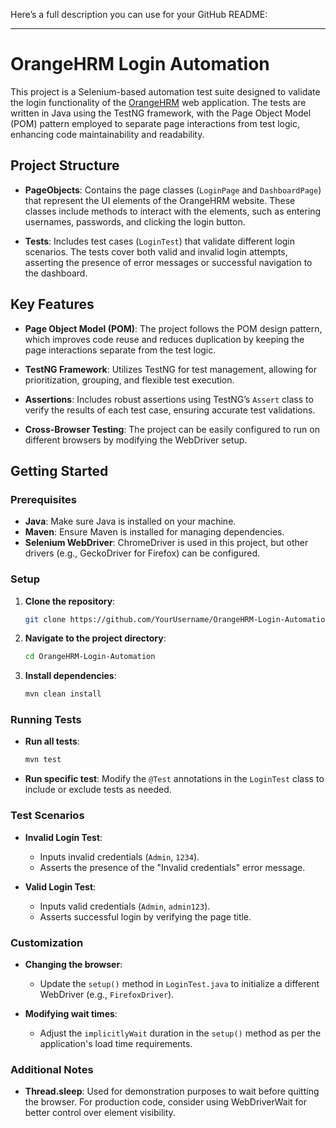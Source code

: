 Here’s a full description you can use for your GitHub README:

---

# OrangeHRM Login Automation

This project is a Selenium-based automation test suite designed to validate the login functionality of the [OrangeHRM](https://opensource-demo.orangehrmlive.com/web/index.php/auth/login) web application. The tests are written in Java using the TestNG framework, with the Page Object Model (POM) pattern employed to separate page interactions from test logic, enhancing code maintainability and readability.

## Project Structure

- **PageObjects**: Contains the page classes (`LoginPage` and `DashboardPage`) that represent the UI elements of the OrangeHRM website. These classes include methods to interact with the elements, such as entering usernames, passwords, and clicking the login button.
  
- **Tests**: Includes test cases (`LoginTest`) that validate different login scenarios. The tests cover both valid and invalid login attempts, asserting the presence of error messages or successful navigation to the dashboard.

## Key Features

- **Page Object Model (POM)**: The project follows the POM design pattern, which improves code reuse and reduces duplication by keeping the page interactions separate from the test logic.
  
- **TestNG Framework**: Utilizes TestNG for test management, allowing for prioritization, grouping, and flexible test execution.
  
- **Assertions**: Includes robust assertions using TestNG’s `Assert` class to verify the results of each test case, ensuring accurate test validations.
  
- **Cross-Browser Testing**: The project can be easily configured to run on different browsers by modifying the WebDriver setup.

## Getting Started

### Prerequisites

- **Java**: Make sure Java is installed on your machine.
- **Maven**: Ensure Maven is installed for managing dependencies.
- **Selenium WebDriver**: ChromeDriver is used in this project, but other drivers (e.g., GeckoDriver for Firefox) can be configured.

### Setup

1. **Clone the repository**:
    ```bash
    git clone https://github.com/YourUsername/OrangeHRM-Login-Automation.git
    ```
   
2. **Navigate to the project directory**:
    ```bash
    cd OrangeHRM-Login-Automation
    ```

3. **Install dependencies**:
    ```bash
    mvn clean install
    ```

### Running Tests

- **Run all tests**:
    ```bash
    mvn test
    ```

- **Run specific test**:
    Modify the `@Test` annotations in the `LoginTest` class to include or exclude tests as needed.

### Test Scenarios

- **Invalid Login Test**:
  - Inputs invalid credentials (`Admin`, `1234`).
  - Asserts the presence of the "Invalid credentials" error message.
  
- **Valid Login Test**:
  - Inputs valid credentials (`Admin`, `admin123`).
  - Asserts successful login by verifying the page title.

### Customization

- **Changing the browser**:
  - Update the `setup()` method in `LoginTest.java` to initialize a different WebDriver (e.g., `FirefoxDriver`).
  
- **Modifying wait times**:
  - Adjust the `implicitlyWait` duration in the `setup()` method as per the application's load time requirements.

### Additional Notes

- **Thread.sleep**: Used for demonstration purposes to wait before quitting the browser. For production code, consider using WebDriverWait for better control over element visibility.




